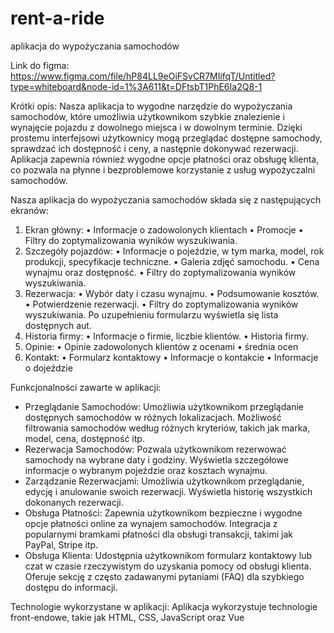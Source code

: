 # rent-a-ride
aplikacja do wypożyczania samochodów

Link do figma:
https://www.figma.com/file/hP84LL9eOiFSvCR7MIifqT/Untitled?type=whiteboard&node-id=1%3A611&t=DFtsbT1PhE6Ia2Q8-1

Krótki opis:
Nasza aplikacja to wygodne narzędzie do wypożyczania samochodów, które umożliwia użytkownikom szybkie znalezienie i wynajęcie pojazdu z dowolnego miejsca i w dowolnym terminie. Dzięki prostemu interfejsowi użytkownicy mogą przeglądać dostępne samochody, sprawdzać ich dostępność i ceny, a następnie dokonywać rezerwacji. Aplikacja zapewnia również wygodne opcje płatności oraz obsługę klienta, co pozwala na płynne i bezproblemowe korzystanie z usług wypożyczalni samochodów.

Nasza aplikacja do wypożyczania samochodów składa się z następujących ekranów:
1.	Ekran główny:
•	Informacje o zadowolonych klientach
•	Promocje
•	Filtry do zoptymalizowania wyników wyszukiwania.
2.	Szczegóły pojazdów:
•	Informacje o pojeździe, w tym marka, model, rok produkcji, specyfikacje techniczne.
•	Galeria zdjęć samochodu.
•	Cena wynajmu oraz dostępność.
•	Filtry do zoptymalizowania wyników wyszukiwania.
3.	Rezerwacja:
•	Wybór daty i czasu wynajmu.
•	Podsumowanie kosztów.
•	Potwierdzenie rezerwacji.
•	Filtry do zoptymalizowania wyników wyszukiwania.
Po uzupełnieniu formularzu wyświetla się lista dostępnych aut. 
4.	Historia firmy:
•	Informacje o firmie, liczbie klientów.
•	Historia firmy.
5.	Opinie:
•	Opinie zadowolonych klientów z ocenami 
•	średnia ocen
6.	Kontakt:
•	Formularz kontaktowy 
•	Informacje o kontakcie
•	Informacje o dojeździe

Funkcjonalności zawarte w aplikacji:
- Przeglądanie Samochodów:
Umożliwia użytkownikom przeglądanie dostępnych samochodów w różnych lokalizacjach.
Możliwość filtrowania samochodów według różnych kryteriów, takich jak marka, model, cena, dostępność itp.
- Rezerwacja Samochodów:
Pozwala użytkownikom rezerwować samochody na wybrane daty i godziny.
Wyświetla szczegółowe informacje o wybranym pojeździe oraz kosztach wynajmu.
- Zarządzanie Rezerwacjami:
Umożliwia użytkownikom przeglądanie, edycję i anulowanie swoich rezerwacji.
Wyświetla historię wszystkich dokonanych rezerwacji.
- Obsługa Płatności:
Zapewnia użytkownikom bezpieczne i wygodne opcje płatności online za wynajem samochodów.
Integracja z popularnymi bramkami płatności dla obsługi transakcji, takimi jak PayPal, Stripe itp.
- Obsługa Klienta:
Udostępnia użytkownikom formularz kontaktowy lub czat w czasie rzeczywistym do uzyskania pomocy od obsługi klienta.
Oferuje sekcję z często zadawanymi pytaniami (FAQ) dla szybkiego dostępu do informacji.

Technologie wykorzystane w aplikacji: 
Aplikacja wykorzystuje technologie front-endowe, takie jak HTML, CSS, JavaScript oraz Vue
